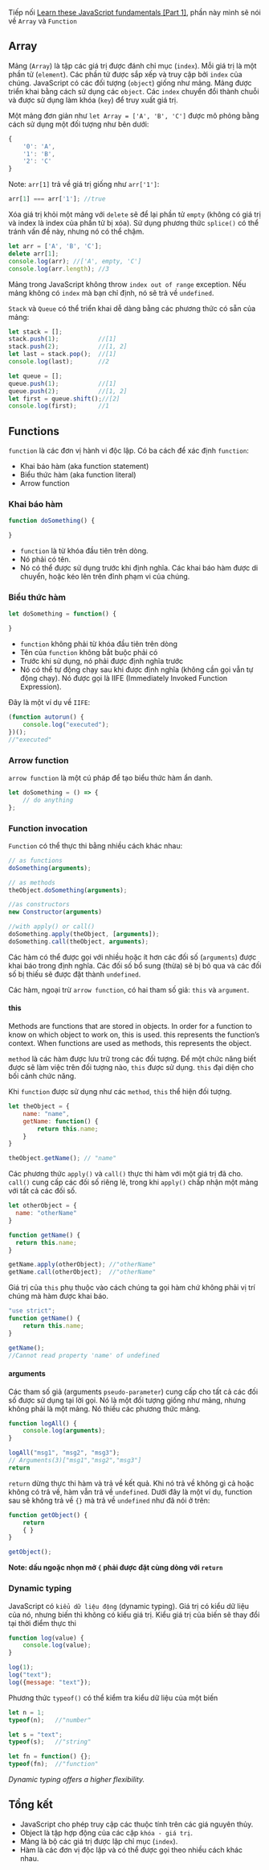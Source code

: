 Tiếp nối [Learn these JavaScript fundamentals [Part 1]](https://viblo.asia/p/learn-these-javascript-fundamentals-part-1-bJzKmy4XK9N), phần này mình sẽ nói về `Array` và `Function`

## Array

Mảng (`Array`) là tập các giá trị được đánh chỉ mục (`index`). Mỗi giá trị là một phần tử (`element`). Các phần tử được sắp xếp và truy cập bởi `index` của chúng.
JavaScript có các đối tượng (`object`) giống như mảng. Mảng được triển khai bằng cách sử dụng các `object`. Các `index` chuyển đổi thành chuỗi và được sử dụng làm khóa (`key`) để truy xuất giá trị.

Một mảng đơn giản như `let Array = ['A', 'B', 'C']` được mô phỏng bằng cách sử dụng một đối tượng như bên dưới:

```js
{
    '0': 'A',
    '1': 'B',
    '2': 'C'
}
```

Note: `arr[1]` trả về giá trị giống như `arr['1']`:

```js
arr[1] === arr['1']; //true
```

Xóa giá trị khỏi một mảng với `delete` sẽ để lại phần tử `empty` (không có giá trị và index là index của phần tử bị xóa). Sử dụng phương thức `splice()` có thể  tránh vấn đề này, nhưng nó có thể chậm.

```js
let arr = ['A', 'B', 'C'];
delete arr[1];
console.log(arr); //['A', empty, 'C']
console.log(arr.length); //3
```

Mảng trong JavaScript không throw `index out of range` exception. Nếu mảng không có `index` mà bạn chỉ định, nó sẽ trả về `undefined`.

`Stack` và `Queue` có thể triển khai dễ dàng bằng các phương thức có sẵn của mảng:

```js
let stack = [];
stack.push(1);           //[1]
stack.push(2);           //[1, 2]
let last = stack.pop();  //[1]
console.log(last);       //2

let queue = [];
queue.push(1);           //[1]
queue.push(2);           //[1, 2]
let first = queue.shift();//[2]
console.log(first);      //1
```

## Functions
`function` là các đơn vị hành vi độc lập. Có ba cách để xác định `function`:
- Khai báo hàm (aka function statement)
- Biểu thức hàm (aka function literal)
- Arrow function

### Khai báo hàm
```js
function doSomething() {

}
```
- `function` là từ khóa đầu tiên trên dòng.
- Nó phải có tên.
- Nó có thể được sử dụng trước khi định nghĩa. Các khai báo hàm được di chuyển, hoặc kéo lên trên đỉnh phạm vi của chúng.


### Biểu thức hàm
```js
let doSomething = function() {

}
```
- `function` không phải từ khóa đầu tiên trên dòng
- Tên của `function` không bắt buộc phải có
- Trước khi sử dụng, nó phải được định nghĩa trước
- Nó có thể tự động chạy sau khi được định nghĩa (không cần gọi vẫn tự động chạy). Nó được gọi là IIFE (Immediately Invoked Function Expression).

Đây là một ví dụ về `IIFE`:

```js
(function autorun() {
    console.log("executed");
})();
//"executed"
```

### Arrow function
`arrow function` là một cú pháp để tạo biểu thức hàm ẩn danh.

```js
let doSomething = () => { 
    // do anything
};
```

### Function invocation
`Function` có thể thực thi bằng nhiều cách khác nhau:

```js
// as functions
doSomething(arguments);

// as methods
theObject.doSomething(arguments);

//as constructors
new Constructor(arguments)

//with apply() or call()
doSomething.apply(theObject, [arguments]);
doSomething.call(theObject, arguments);
```

Các hàm có thể được gọi với nhiều hoặc ít hơn các đối số (`arguments`) được khai báo trong định nghĩa. Các đối số bổ sung (thừa) sẽ bị bỏ qua và các đối số bị thiếu sẽ được đặt thành `undefined`.

Các hàm, ngoại trừ `arrow function`, có hai tham số giả: `this` và `argument`.

#### this

Methods are functions that are stored in objects. In order for a function to know on which object to work on, this is used. this represents the function’s context.
When functions are used as methods, this represents the object.

`method` là các hàm được lưu trữ trong các đối tượng. Để một chức năng biết được sẽ làm việc trên đối tượng nào, `this` được sử dụng. `this` đại diện cho bối cảnh chức năng.

Khi `function` được sử dụng như các `method`, `this` thể hiện đối tượng.

```js
let theObject = {
    name: "name",
    getName: function() {
        return this.name;
    }
}

theObject.getName(); // "name"
```

Các phương thức `apply()` và `call()` thực thi hàm với một giá trị đã cho. `call()` cung cấp các đối số riêng lẻ, trong khi `apply()` chấp nhận một mảng với tất cả các đối số.

```js
let otherObject = {
  name: "otherName"
}

function getName() {
  return this.name;
}

getName.apply(otherObject); //"otherName"
getName.call(otherObject);  //"otherName"
```

Giá trị của `this` phụ thuộc vào cách chúng ta gọi hàm chứ không phải vị trí chúng mà hàm được khai báo.

```js
"use strict";
function getName() {
    return this.name;
}

getName();
//Cannot read property 'name' of undefined

```

#### arguments

Các tham số giả (arguments `pseudo-parameter`) cung cấp cho tất cả các đối số được sử dụng tại lời gọi. Nó là một đối tượng giống như mảng, nhưng không phải là một mảng. Nó thiếu các phương thức mảng.

```js
function logAll() {
    console.log(arguments);
}

logAll("msg1", "msg2", "msg3");
// Arguments(3)["msg1","msg2","msg3"]
return
```

`return` dừng thực thi hàm và trả về kết quả. Khi nó trả về không gì cả hoặc không có trả về, hàm vẫn trả về  `undefined`. Dưới đây là một ví dụ, function sau sẽ không trả về `{}` mà trả về `undefined` như đã nói ở trên:

```js
function getObject() {
    return 
    { }
}

getObject();
```

**Note: dấu ngoặc nhọn mở `{` phải được đặt cùng dòng với `return`**

### Dynamic typing
JavaScript có `kiểu dữ liệu động` (dynamic typing). Giá trị có kiểu dữ liệu của nó, nhưng biến thì không có kiểu giá trị. Kiểu giá trị của biến sẽ thay đổi tại thời điểm thực thi

```js
function log(value) {
    console.log(value);
}

log(1);
log("text");
log({message: "text"});

```

Phương thức `typeof()` có thể kiểm tra kiểu dữ liệu của một biến

```js
let n = 1;
typeof(n);   //"number"

let s = "text";
typeof(s);   //"string"

let fn = function() {};
typeof(fn);  //"function"
```

*Dynamic typing offers a higher flexibility.*

## Tổng kết
- JavaScript cho phép truy cập các thuộc tính trên các giá nguyên thủy.
- Object là tập hợp động của các cặp `khóa - giá trị`.
- Mảng là bộ các giá trị được lập chỉ mục (`index`).
- Hàm là các đơn vị độc lập và có thể được gọi theo nhiều cách khác nhau.